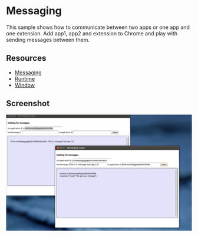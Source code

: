# Messaging

This sample shows how to communicate between two apps or one app and one extension. Add app1, app2 and extension to Chrome and play with sending messages between them.

## Resources

* [Messaging](https://developer.chrome.com/docs/extensions/reference/app_runtime#method-sendMessage)
* [Runtime](https://developer.chrome.com/docs/extensions/reference/app_runtime)
* [Window](https://developer.chrome.com/docs/extensions/reference/app_window)

## Screenshot
![screenshot](/_archive/apps/samples/messaging/assets/screenshot_1280_800.png)

